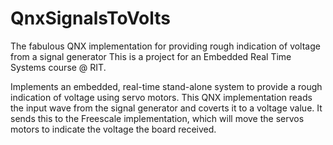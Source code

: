 QnxSignalsToVolts
=================

The fabulous QNX implementation for providing rough indication of voltage from a signal generator
This is a project for an Embedded Real Time Systems course @ RIT.

Implements an embedded, real-time stand-alone system to provide a rough 
indication of voltage using servo motors. This QNX implementation reads the input wave from the signal generator
and coverts it to a voltage value. It sends this to the Freescale implementation, which will move the servos
motors to indicate the voltage the board received.

